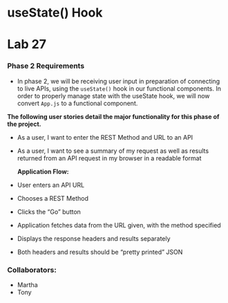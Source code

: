 # useState() Hook

# Lab 27

### Phase 2 Requirements

- In phase 2, we will be receiving user input in preparation of connecting to live APIs, using the `useState()` hook in our functional components. In order to properly manage state with the useState hook, we will now convert `App.js` to a functional component.

**The following user stories detail the major functionality for this phase of the project.**

- As a user, I want to enter the REST Method and URL to an API
- As a user, I want to see a summary of my request as well as results returned from an API request in my browser in a readable format

  **Application Flow:**

- User enters an API URL
- Chooses a REST Method
- Clicks the “Go” button
- Application fetches data from the URL given, with the method specified
- Displays the response headers and results separately
- Both headers and results should be “pretty printed” JSON

### Collaborators:

- Martha
- Tony
